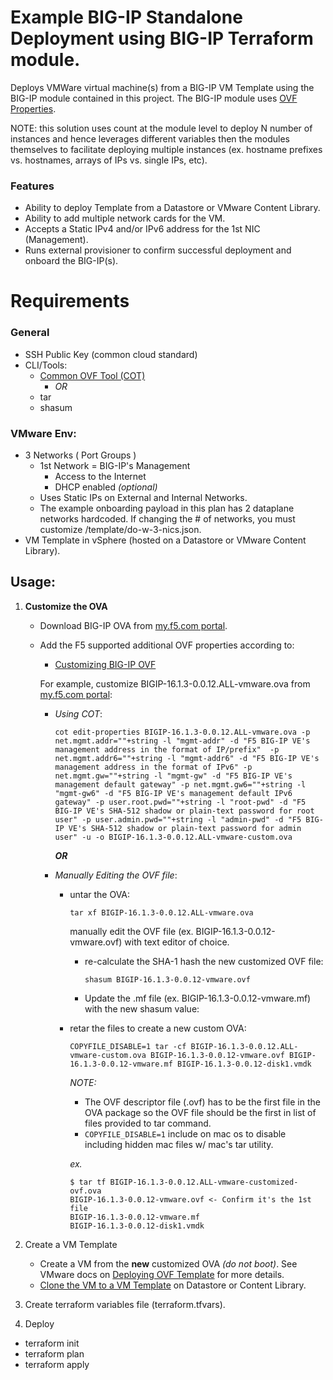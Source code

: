 # Example BIG-IP Standalone Deployment using BIG-IP Terraform module.

Deploys VMWare virtual machine(s) from a BIG-IP VM Template using the BIG-IP module contained in this project. The BIG-IP module uses [OVF Properties](https://clouddocs.f5.com/cloud/public/v1/vmware/vmware_setup.html#set-the-big-ip-ve-management-ip-address-and-passwords).

NOTE: this solution uses count at the module level to deploy N number of instances and hence leverages different variables then the modules themselves to facilitate deploying multiple instances (ex. hostname prefixes vs. hostnames, arrays of IPs vs. single IPs, etc).

### Features
  * Ability to deploy Template from a Datastore or VMware Content Library.
  * Ability to add multiple network cards for the VM.
  * Accepts a Static IPv4 and/or IPv6 address for the 1st NIC (Management).
  * Runs external provisioner to confirm successful deployment and onboard the BIG-IP(s).
# Requirements

### General

* SSH Public Key (common cloud standard)
* CLI/Tools:
  * [Common OVF Tool (COT)](https://cot.readthedocs.io/en/latest/usage_edit_properties.html)
    * *OR* 
  * tar 
  * shasum

### VMware Env:

* 3 Networks ( Port Groups )
    * 1st Network = BIG-IP's Management
       * Access to the Internet
       * DHCP enabled *(optional)* 
    * Uses Static IPs on External and Internal Networks.
    * The example onboarding payload in this plan has 2 dataplane networks hardcoded. If changing the # of networks, you must customize /template/do-w-3-nics.json.
* VM Template in vSphere (hosted on a Datastore or VMware Content Library). 


## Usage:

1.  **Customize the OVA**
    * Download BIG-IP OVA from [my.f5.com portal](https://my.f5.com/manage/s/downloads). 
    * Add the F5 supported additional OVF properties according to:
      * [Customizing BIG-IP OVF](https://clouddocs.f5.com/cloud/public/v1/vmware/vmware_setup.html#set-the-big-ip-ve-management-ip-address-and-passwords)

      For example, customize BIGIP-16.1.3-0.0.12.ALL-vmware.ova from [my.f5.com portal](https://my.f5.com/manage/s/downloads):


      * *Using COT*: 

        ```
        cot edit-properties BIGIP-16.1.3-0.0.12.ALL-vmware.ova -p net.mgmt.addr=""+string -l "mgmt-addr" -d "F5 BIG-IP VE's management address in the format of IP/prefix"  -p net.mgmt.addr6=""+string -l "mgmt-addr6" -d "F5 BIG-IP VE's management address in the format of IPv6" -p net.mgmt.gw=""+string -l "mgmt-gw" -d "F5 BIG-IP VE's management default gateway" -p net.mgmt.gw6=""+string -l "mgmt-gw6" -d "F5 BIG-IP VE's management default IPv6 gateway" -p user.root.pwd=""+string -l "root-pwd" -d "F5 BIG-IP VE's SHA-512 shadow or plain-text password for root user" -p user.admin.pwd=""+string -l "admin-pwd" -d "F5 BIG-IP VE's SHA-512 shadow or plain-text password for admin user" -u -o BIGIP-16.1.3-0.0.12.ALL-vmware-custom.ova
        ```

        ***OR***

      * *Manually Editing the OVF file*:

        * untar the OVA:
          ```
          tar xf BIGIP-16.1.3-0.0.12.ALL-vmware.ova
          ```

          manually edit the OVF file (ex. BIGIP-16.1.3-0.0.12-vmware.ovf) with text editor of choice.

          * re-calculate the SHA-1 hash the new customized OVF file:
            ```
            shasum BIGIP-16.1.3-0.0.12-vmware.ovf
            ```

          * Update the .mf file (ex. BIGIP-16.1.3-0.0.12-vmware.mf) with the new shasum value:

        * retar the files to create a new custom OVA:

          ```
          COPYFILE_DISABLE=1 tar -cf BIGIP-16.1.3-0.0.12.ALL-vmware-custom.ova BIGIP-16.1.3-0.0.12-vmware.ovf BIGIP-16.1.3-0.0.12-vmware.mf BIGIP-16.1.3-0.0.12-disk1.vmdk
          ```

          *NOTE:*
          * The OVF descriptor file (.ovf) has to be the first file in the OVA package so the OVF file should be the first in list of files provided to tar command.
          * `COPYFILE_DISABLE=1` include on mac os to disable including hidden mac files w/ mac's tar utility.

          *ex.*
          ```
          $ tar tf BIGIP-16.1.3-0.0.12.ALL-vmware-customized-ovf.ova 
          BIGIP-16.1.3-0.0.12-vmware.ovf <- Confirm it's the 1st file
          BIGIP-16.1.3-0.0.12-vmware.mf
          BIGIP-16.1.3-0.0.12-disk1.vmdk
          ```

2. Create a VM Template
    * Create a VM from the **new** customized OVA *(do not boot)*. See VMware docs on [Deploying OVF Template](https://docs.vmware.com/en/VMware-vSphere/7.0/com.vmware.vsphere.vm_admin.doc/GUID-17BEDA21-43F6-41F4-8FB2-E01D275FE9B4.html) for more details.
    * [Clone the VM to a VM Template](https://docs.vmware.com/en/VMware-vSphere/7.0/com.vmware.vsphere.vm_admin.doc/GUID-5B3737CC-28DB-4334-BD18-6E12011CDC9F.html) on Datastore or Content Library. 

3. Create terraform variables file (terraform.tfvars). 

4. Deploy
  - terraform init
  - terraform plan
  - terraform apply
